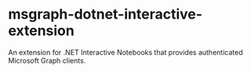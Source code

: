 # msgraph-dotnet-interactive-extension
An extension for .NET Interactive Notebooks that provides authenticated Microsoft Graph clients.
